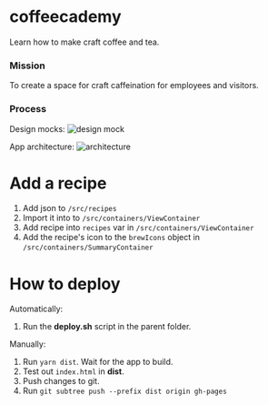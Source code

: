 # coffeecademy

Learn how to make craft coffee and tea.

### Mission

To create a space for craft caffeination for employees and visitors.

### Process

Design mocks:
![design mock](https://cloud.githubusercontent.com/assets/6455018/22179337/87870d70-e01e-11e6-934e-ca5286621207.png)

App architecture:
![architecture](https://cloud.githubusercontent.com/assets/6455018/22179338/975b9770-e01e-11e6-8d45-af48c58889eb.png)

# Add a recipe

1. Add json to `/src/recipes`
2. Import it into to `/src/containers/ViewContainer`
3. Add recipe into `recipes` var in `/src/containers/ViewContainer`
4. Add the recipe's icon to the `brewIcons` object in `/src/containers/SummaryContainer`  

# How to deploy

Automatically:

1. Run the **deploy.sh** script in the parent folder.

Manually:

1. Run `yarn dist`. Wait for the app to build.
2. Test out `index.html` in **dist**.
3. Push changes to git.
3. Run `git subtree push --prefix dist origin gh-pages`
